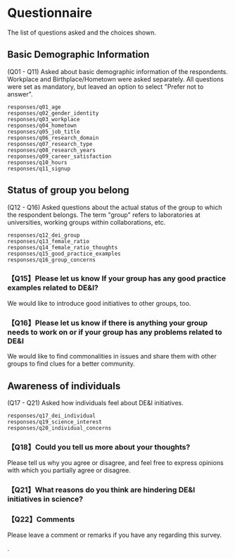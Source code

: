 # Questionnaire

The list of questions asked and the choices shown.

## Basic Demographic Information

(Q01 - Q11)
Asked about basic demographic information of the respondents.
Workplace and Birthplace/Hometown were asked separately.
All questions were set as mandatory, but leaved an option to select "Prefer not to answer".

```{toctree}
responses/q01_age
responses/q02_gender_identity
responses/q03_workplace
responses/q04_hometown
responses/q05_job_title
responses/q06_research_domain
responses/q07_research_type
responses/q08_research_years
responses/q09_career_satisfaction
responses/q10_hours
responses/q11_signup
```

## Status of group you belong

(Q12 - Q16)
Asked questions about the actual status of the group to which the respondent belongs.
The term "group" refers to laboratories at universities, working groups within collaborations, etc. 

```{toctree}
responses/q12_dei_group
responses/q13_female_ratio
responses/q14_female_ratio_thoughts
responses/q15_good_practice_examples
responses/q16_group_concerns
```

### 【Q15】Please let us know If your group has any good practice examples related to DE&I?

We would like to introduce good initiatives to other groups, too.

### 【Q16】Please let us know if there is anything your group needs to work on or if your group has any problems related to DE&I

We would like to find commonalities in issues and share them with other groups to find clues for a better community.

## Awareness of individuals

(Q17 - Q21)
Asked how individuals feel about DE&I initiatives.

```{toctree}
responses/q17_dei_individual
responses/q19_science_interest
responses/q20_individual_concerns
```

### 【Q18】Could you tell us more about your thoughts?

Please tell us why you agree or disagree, and feel free to express opinions with which you partially agree or disagree.


### 【Q21】What reasons do you think are hindering DE&I initiatives in science?

### 【Q22】Comments

Please leave a comment or remarks if you have any regarding this survey.

.